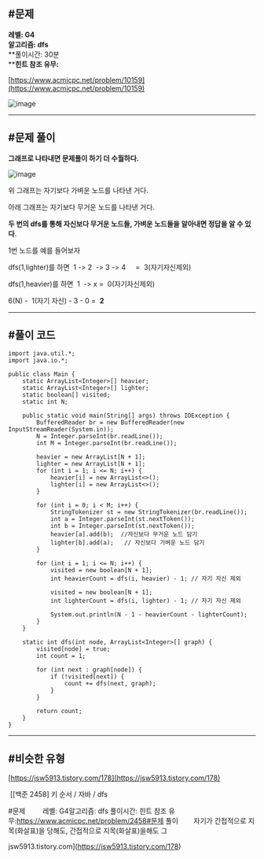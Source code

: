 ## **#문제**         

**레벨: G4  
알고리즘: dfs**   
**풀이시간: 30분  
****힌트 참조 유무:**

[https://www.acmicpc.net/problem/10159](https://www.acmicpc.net/problem/10159)

![image](https://github.com/user-attachments/assets/f08ac605-bd23-4d62-8eaf-d9e3f1661322)

---

## **#문제 풀이**        

**그래프로 나타내면 문제풀이 하기 더 수월하다.**

![image](https://github.com/user-attachments/assets/f5213c0f-be7c-4fa4-b914-9a78e1c765c3)

위 그래프는 자기보다 가벼운 노드를 나타낸 거다.

아래 그래프는 자기보다 무거운 노드를 나타낸 거다.

**두 번의 dfs를 통해 자신보다 무거운 노드들, 가벼운 노드들을 알아내면 정답을 알 수 있다**.

1번 노드를 예를 들어보자

dfs(1,lighter)를 하면  1 -> 2  -> 3 -> 4     =  3(자기자신제외)

dfs(1,heavier)를 하면  1  -> x =  0(자기자신제외)

6(N) -  1(자기 자신) - 3 - 0 =  **2**

---

## **#풀이 코드**      

```
import java.util.*;
import java.io.*;

public class Main {
    static ArrayList<Integer>[] heavier;
    static ArrayList<Integer>[] lighter;
    static boolean[] visited;
    static int N;

    public static void main(String[] args) throws IOException {
        BufferedReader br = new BufferedReader(new InputStreamReader(System.in));
        N = Integer.parseInt(br.readLine());
        int M = Integer.parseInt(br.readLine());

        heavier = new ArrayList[N + 1];
        lighter = new ArrayList[N + 1];
        for (int i = 1; i <= N; i++) {
            heavier[i] = new ArrayList<>();
            lighter[i] = new ArrayList<>();
        }

        for (int i = 0; i < M; i++) {
            StringTokenizer st = new StringTokenizer(br.readLine());
            int a = Integer.parseInt(st.nextToken());
            int b = Integer.parseInt(st.nextToken());
            heavier[a].add(b);  //자신보다 무거운 노드 담기
            lighter[b].add(a);   // 자신보다 가벼운 노드 담기
        }

        for (int i = 1; i <= N; i++) {
            visited = new boolean[N + 1];
            int heavierCount = dfs(i, heavier) - 1; // 자기 자신 제외
            
            visited = new boolean[N + 1];
            int lighterCount = dfs(i, lighter) - 1; // 자기 자신 제외
            
            System.out.println(N - 1 - heavierCount - lighterCount);
        }
    }

    static int dfs(int node, ArrayList<Integer>[] graph) {
        visited[node] = true;
        int count = 1;

        for (int next : graph[node]) {
            if (!visited[next]) {
                count += dfs(next, graph);
            }
        }

        return count;
    }
}
```

---

## **#비슷한 유형**     

[https://jsw5913.tistory.com/178](https://jsw5913.tistory.com/178)

 [\[백준 2458\] 키 순서 / 자바 / dfs

#문제         레벨: G4알고리즘: dfs 풀이시간: 힌트 참조 유무:https://www.acmicpc.net/problem/2458#문제 풀이        자기가 간접적으로 지목(화살표)을 당해도, 간접적으로 지목(화살표)을해도 그

jsw5913.tistory.com](https://jsw5913.tistory.com/178)
